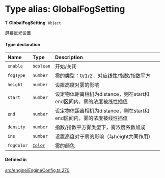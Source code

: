 # Type alias: GlobalFogSetting

Ƭ **GlobalFogSetting**: `Object`

屏幕反光设置

#### Type declaration

| Name | Type | Description |
| :------ | :------ | :------ |
| `enable` | `boolean` | 开始/关闭 |
| `fogType` | `number` | 雾的类型：0/1/2，对应线性/指数/指数平方 |
| `height` | `number` | 设置高度对雾的影响 |
| `start` | `number` | 设定物体距离相机为distance，则在start和end区间内，雾的浓度被线性插值 |
| `end` | `number` | 设定物体距离相机为distance，则在start和end区间内，雾的浓度被线性插值 |
| `density` | `number` | 指数/指数平方雾类型下，雾浓度系数加成 |
| `ins` | `number` | 设置高度对于雾的影响（与height共同作用） |
| `fogColor` | [`Color`](../classes/Color.md) | 雾的颜色 |

#### Defined in

[src/engine/EngineConfig.ts:270](https://github.com/Orillusion/orillusion/blob/main/src/engine/EngineConfig.ts#L270)
